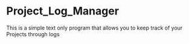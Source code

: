 # Project_Log_Manager

This is a simple text only program that allows you to keep track of your Projects through logs
